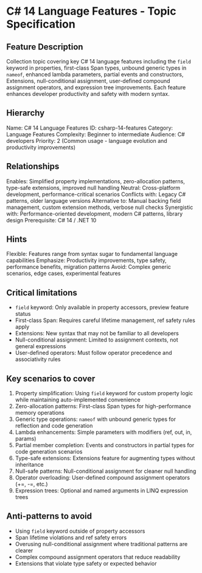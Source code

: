 # C# 14 Language Features - Topic Specification

## Feature Description
Collection topic covering key C# 14 language features including the `field` keyword in properties, first-class Span types, unbound generic types in `nameof`, enhanced lambda parameters, partial events and constructors, Extensions, null-conditional assignment, user-defined compound assignment operators, and expression tree improvements. Each feature enhances developer productivity and safety with modern syntax.

## Hierarchy
Name: C# 14 Language Features
ID: csharp-14-features
Category: Language Features
Complexity: Beginner to intermediate
Audience: C# developers
Priority: 2 (Common usage - language evolution and productivity improvements)

## Relationships
Enables: Simplified property implementations, zero-allocation patterns, type-safe extensions, improved null handling
Neutral: Cross-platform development, performance-critical scenarios
Conflicts with: Legacy C# patterns, older language versions
Alternative to: Manual backing field management, custom extension methods, verbose null checks
Synergistic with: Performance-oriented development, modern C# patterns, library design
Prerequisite: C# 14 / .NET 10

## Hints
Flexible: Features range from syntax sugar to fundamental language capabilities
Emphasize: Productivity improvements, type safety, performance benefits, migration patterns
Avoid: Complex generic scenarios, edge cases, experimental features

## Critical limitations
- `field` keyword: Only available in property accessors, preview feature status
- First-class Span: Requires careful lifetime management, ref safety rules apply
- Extensions: New syntax that may not be familiar to all developers
- Null-conditional assignment: Limited to assignment contexts, not general expressions
- User-defined operators: Must follow operator precedence and associativity rules

## Key scenarios to cover
1. Property simplification: Using `field` keyword for custom property logic while maintaining auto-implemented convenience
2. Zero-allocation patterns: First-class Span types for high-performance memory operations
3. Generic type operations: `nameof` with unbound generic types for reflection and code generation
4. Lambda enhancements: Simple parameters with modifiers (ref, out, in, params)
5. Partial member completion: Events and constructors in partial types for code generation scenarios
6. Type-safe extensions: Extensions feature for augmenting types without inheritance
7. Null-safe patterns: Null-conditional assignment for cleaner null handling
8. Operator overloading: User-defined compound assignment operators (+=, -=, etc.)
9. Expression trees: Optional and named arguments in LINQ expression trees

## Anti-patterns to avoid
- Using `field` keyword outside of property accessors
- Span lifetime violations and ref safety errors
- Overusing null-conditional assignment where traditional patterns are clearer
- Complex compound assignment operators that reduce readability
- Extensions that violate type safety or expected behavior